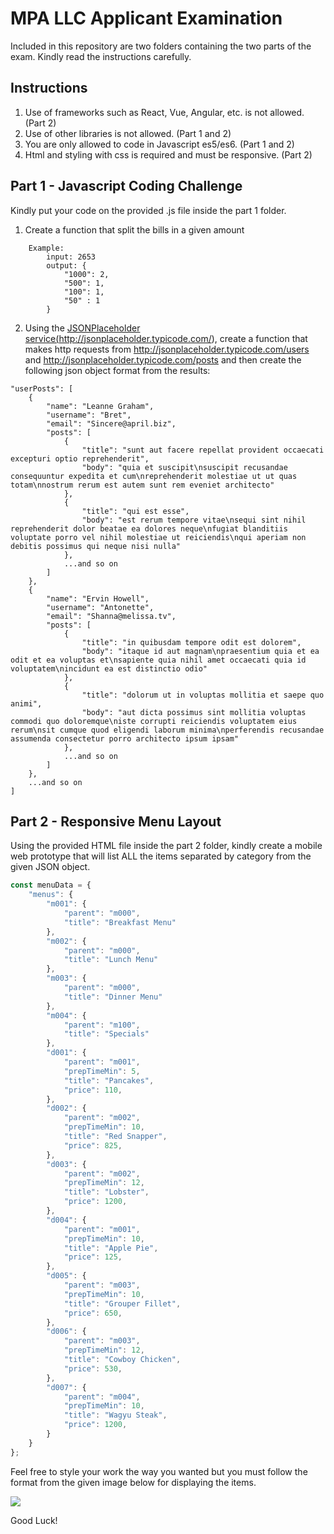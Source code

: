 # MPA LLC Applicant Examination

Included in this repository are two folders containing the two parts of the exam. Kindly read the instructions carefully.

## Instructions
1. Use of frameworks such as React, Vue, Angular, etc. is not allowed. (Part 2)
2. Use of other libraries is not allowed. (Part 1 and 2)
3. You are only allowed to code in Javascript es5/es6. (Part 1 and 2)
4. Html and styling with css is required and must be responsive. (Part 2)

## Part 1 - Javascript Coding Challenge
Kindly put your code on the provided .js file inside the part 1 folder.

1. Create a function that split the bills in a given amount
```
	Example:
		input: 2653
		output: {
			"1000": 2,
			"500": 1,
			"100": 1,
			"50" : 1
		}
 ```
2. Using the <a href="http://jsonplaceholder.typicode.com/" target="_blank">JSONPlaceholder service(http://jsonplaceholder.typicode.com/)</a>, create a function that makes 
	 http requests from <a href="http://jsonplaceholder.typicode.com/users" target="_blank">http://jsonplaceholder.typicode.com/users</a> and <a href="http://jsonplaceholder.typicode.com/posts" target="_blank">http://jsonplaceholder.typicode.com/posts</a> 
	 and then create the following json object format from the results:
```
"userPosts": [
    {
        "name": "Leanne Graham",
        "username": "Bret",
        "email": "Sincere@april.biz",
        "posts": [
            {
                "title": "sunt aut facere repellat provident occaecati excepturi optio reprehenderit",
                "body": "quia et suscipit\nsuscipit recusandae consequuntur expedita et cum\nreprehenderit molestiae ut ut quas totam\nnostrum rerum est autem sunt rem eveniet architecto"
            },
            {
                "title": "qui est esse",
                "body": "est rerum tempore vitae\nsequi sint nihil reprehenderit dolor beatae ea dolores neque\nfugiat blanditiis voluptate porro vel nihil molestiae ut reiciendis\nqui aperiam non debitis possimus qui neque nisi nulla"
            },
            ...and so on
        ]
    },
    {
        "name": "Ervin Howell",
        "username": "Antonette",
        "email": "Shanna@melissa.tv",
        "posts": [
            {
                "title": "in quibusdam tempore odit est dolorem",
                "body": "itaque id aut magnam\npraesentium quia et ea odit et ea voluptas et\nsapiente quia nihil amet occaecati quia id voluptatem\nincidunt ea est distinctio odio"
            },
            {
                "title": "dolorum ut in voluptas mollitia et saepe quo animi",
                "body": "aut dicta possimus sint mollitia voluptas commodi quo doloremque\niste corrupti reiciendis voluptatem eius rerum\nsit cumque quod eligendi laborum minima\nperferendis recusandae assumenda consectetur porro architecto ipsum ipsam"
            },
            ...and so on
        ]
    },
    ...and so on
]
```
## Part 2 - Responsive Menu Layout
Using the provided HTML file inside the part 2 folder, kindly create a mobile web prototype that will list ALL the items separated by category from the given JSON object. 

```javascript
const menuData = {
    "menus": {
        "m001": {
            "parent": "m000",
            "title": "Breakfast Menu"
        },
        "m002": {
            "parent": "m000",
            "title": "Lunch Menu"
        },
        "m003": {
            "parent": "m000",
            "title": "Dinner Menu"
        },
        "m004": {
            "parent": "m100",
            "title": "Specials"
        },
        "d001": {
            "parent": "m001",
            "prepTimeMin": 5,
            "title": "Pancakes",
            "price": 110,
        },
        "d002": {
            "parent": "m002",
            "prepTimeMin": 10,
            "title": "Red Snapper",
            "price": 825,
        },
        "d003": {
            "parent": "m002",
            "prepTimeMin": 12,
            "title": "Lobster",
            "price": 1200,
        },
        "d004": {
            "parent": "m001",
            "prepTimeMin": 10,
            "title": "Apple Pie",
            "price": 125,
        },
        "d005": {
            "parent": "m003",
            "prepTimeMin": 10,
            "title": "Grouper Fillet",
            "price": 650,
        },
        "d006": {
            "parent": "m003",
            "prepTimeMin": 12,
            "title": "Cowboy Chicken",
            "price": 530,
        },
        "d007": {
            "parent": "m004",
            "prepTimeMin": 10,
            "title": "Wagyu Steak",
            "price": 1200,
        }
    }
};
```

Feel free to style your work the way you wanted but you must follow the format from the given image below for displaying the items.

![](https://firebasestorage.googleapis.com/v0/b/buzfy-e233d.appspot.com/o/applicant-exam-res%2FScreen%20Shot%202018-12-18%20at%209.25.38%20PM.png?alt=media&token=c3c5404a-1293-461e-a5a8-d8ac98968f02)

Good Luck!
